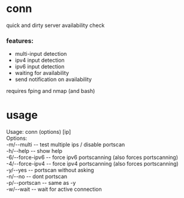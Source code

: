 # conn
quick and dirty server availability check <br>
### features: <br>
- multi-input detection
- ipv4 input detection
- ipv6 input detection
- waiting for availability
- send notification on availability

requires fping and nmap (and bash)

# usage
Usage: conn (options) [ip] <br>
Options: <br>
 -m/--multi -- test multiple ips / disable portscan <br>
 -h/--help -- show help <br>
 -6/--force-ipv6 -- force ipv6 portscanning (also forces portscanning) <br>
 -4/--force-ipv4 -- force ipv4 portscanning (also forces portscanning) <br>
 -y/--yes -- portscan without asking <br>
 -n/--no -- dont portscan <br>
 -p/--portscan -- same as -y <br>
 -w/--wait -- wait for active connection <br>
